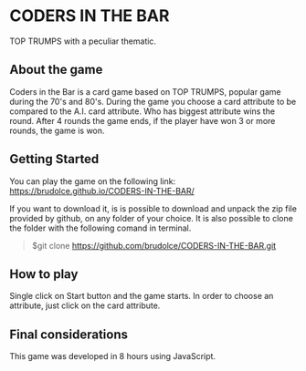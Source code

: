 # CODERS IN THE BAR
TOP TRUMPS with a peculiar thematic.

## About the game
Coders in the Bar is a card game based on TOP TRUMPS, popular game during the 70's and 80's.
During the game you choose a card attribute to be compared to the A.I. card attribute. Who has biggest attribute wins the round. After 4 rounds the game ends, if the player have won 3 or more rounds, the game is won.

## Getting Started
You can play the game on the following link:
https://brudolce.github.io/CODERS-IN-THE-BAR/

If you want to download it, is is possible to download and unpack the zip file provided by github, on any folder of your choice. It is also possible to clone the folder with the following comand in terminal.

> $git clone https://github.com/brudolce/CODERS-IN-THE-BAR.git

## How to play
Single click on Start button and the game starts. In order to choose an attribute, just click on the card attribute.

## Final considerations
This game was developed in 8 hours using JavaScript.
